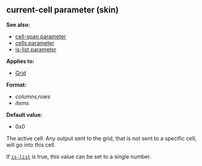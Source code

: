 ## current-cell parameter (skin)
**See also:**
*   [cell-span parameter](/%7Bskin%7D/param/cell-span)
*   [cells parameter](/%7Bskin%7D/param/cells)
*   [is-list parameter](/%7Bskin%7D/param/is-list)
<!-- -->
**Applies to:**
*   [Grid](/%7Bskin%7D/control/grid)
<!-- -->
**Format:**
*   *columns*,*rows*
*   *items*
<!-- -->
**Default value:**
*   0x0


The active cell. Any output sent to the grid, that is not sent
to a specific cell, will go into this cell. 

If
[`is-list`](/%7Bskin%7D/param/is-list) is true, this value can be
set to a single number.
